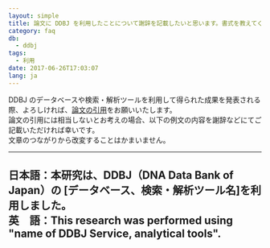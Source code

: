 ```yaml
---
layout: simple
title: 論文に DDBJ を利用したことについて謝辞を記載したいと思います。書式を教えてください。
category: faq
db:
  - ddbj
tags: 
  - 利用
date: 2017-06-26T17:03:07
lang: ja
---
```


DDBJ のデータベースや検索・解析ツールを利用して得られた成果を発表される際、よろしければ、[論文の引用](/faq/ja/ddbj-cited-article.html)をお願いいたします。<br>論文の引用には相当しないとお考えの場合、以下の例文の内容を謝辞などにてご記載いただければ幸いです。<br>文章のつながりから改変することはかまいません。

---

日本語：本研究は、DDBJ（DNA Data Bank of Japan）の [データベース、検索・解析ツール名]を利用しました。<br>英　語：This research was performed using "name of DDBJ Service, analytical tools".
---